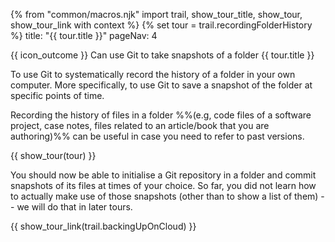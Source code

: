 {% from "common/macros.njk" import trail, show_tour_title, show_tour, show_tour_link with context %}
{% set tour = trail.recordingFolderHistory %}
<frontmatter>
title: "{{ tour.title }}"
pageNav: 4
</frontmatter>

<span id="outcomes">{{ icon_outcome }} Can use Git to take snapshots of a folder</span>
<span id="title">{{ tour.title }}</span>

<span class="d-none" id="destination">To use Git to systematically record the history of a folder in your own computer. More specifically, to use Git to save a snapshot of the folder at specific points of time.</span>

<span class="d-none" id="motivation">Recording the history of files in a folder %%(e.g, code files of a software project, case notes, files related to an article/book that you are authoring)%% can be useful in case you need to refer to past versions.</span>

<div id="body">

{{ show_tour(tour) }}
</div>

<div id="extras">
</div>

<span class="d-none" id="achievements">You should now be able to initialise a Git repository in a folder and commit snapshots of its files at times of your choice. So far, you did not learn how to actually make use of those snapshots (other than to show a list of them) -- we will do that in later tours.</span>

<span id="next">{{ show_tour_link(trail.backingUpOnCloud) }}</span>